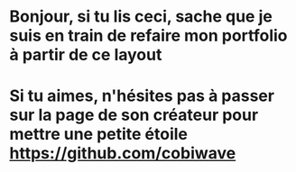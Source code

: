 # Bonjour, si tu lis ceci, sache que je suis en train de refaire mon portfolio à partir de ce layout

# Si tu aimes, n'hésites pas à passer sur la page de son créateur pour mettre une petite étoile https://github.com/cobiwave
